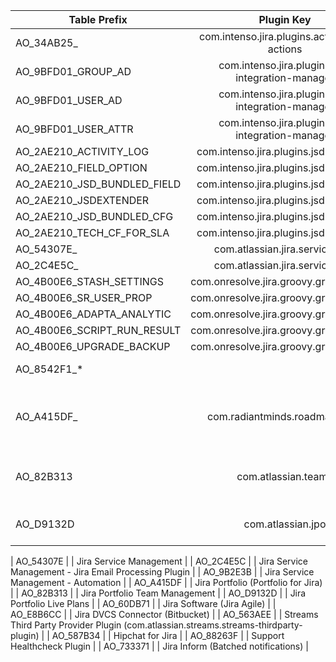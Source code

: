 | Table Prefix                | Plugin Key                                      |         Used by  |
|-----------------------------|:-----------------------------------------------:|-----------------:|
| AO_34AB25_                  | com.intenso.jira.plugins.actions.jsd-actions    |         Deviniti |
| AO_9BFD01_GROUP_AD          | com.intenso.jira.plugins.ad-integration-manager |         Deviniti |
| AO_9BFD01_USER_AD           | com.intenso.jira.plugins.ad-integration-manager |         Deviniti |
| AO_9BFD01_USER_ATTR         | com.intenso.jira.plugins.ad-integration-manager |         Deviniti |
| AO_2AE210_ACTIVITY_LOG      | com.intenso.jira.plugins.jsd-extender           |         Deviniti |
| AO_2AE210_FIELD_OPTION      | com.intenso.jira.plugins.jsd-extender           |         Deviniti |
| AO_2AE210_JSD_BUNDLED_FIELD | com.intenso.jira.plugins.jsd-extender           |         Deviniti |
| AO_2AE210_JSDEXTENDER       | com.intenso.jira.plugins.jsd-extender           |         Deviniti |
| AO_2AE210_JSD_BUNDLED_CFG   | com.intenso.jira.plugins.jsd-extender           |         Deviniti |
| AO_2AE210_TECH_CF_FOR_SLA   | com.intenso.jira.plugins.jsd-extender           |         Deviniti |
| AO_54307E_                  | com.atlassian.jira.servicedesk                  |        Atlassian |
| AO_2C4E5C_                  | com.atlassian.jira.servicedesk                  |        Atlassian |
| AO_4B00E6_STASH_SETTINGS    | com.onresolve.jira.groovy.groovyrunner          |       Adaptavist |
| AO_4B00E6_SR_USER_PROP      | com.onresolve.jira.groovy.groovyrunner          |       Adaptavist |
| AO_4B00E6_ADAPTA_ANALYTIC   | com.onresolve.jira.groovy.groovyrunner          |       Adaptavist |
| AO_4B00E6_SCRIPT_RUN_RESULT | com.onresolve.jira.groovy.groovyrunner          |       Adaptavist |
| AO_4B00E6_UPGRADE_BACKUP    | com.onresolve.jira.groovy.groovyrunner          |       Adaptavist |
| AO_8542F1_*                 |        | Insight for Jira |
| AO_A415DF_                  |   com.radiantminds.roadmaps-jira     | Advanced Roadmaps (formerly Portfolio for Jira) |
| AO_82B313                   |    com.atlassian.teams    | Advanced Roadmaps Team Management |
| AO_D9132D                   |  com.atlassian.jpo        | Advanced Roadmaps plans           |


| AO_54307E	| | Jira Service Management |
| AO_2C4E5C	| | Jira Service Management - Jira Email Processing Plugin |
| AO_9B2E3B	| | Jira Service Management - Automation |
| AO_A415DF	| | Jira Portfolio (Portfolio for Jira) |
| AO_82B313	| | Jira Portfolio Team Management |
| AO_D9132D	| | Jira Portfolio Live Plans |
| AO_60DB71	| | Jira Software (Jira Agile) |
| AO_E8B6CC	| | Jira DVCS Connector (Bitbucket) | 
| AO_563AEE	| | Streams Third Party Provider Plugin (com.atlassian.streams.streams-thirdparty-plugin) |
| AO_587B34 | | Hipchat for Jira |
| AO_88263F	| | Support Healthcheck Plugin | 
| AO_733371	| | Jira Inform (Batched notifications) |
